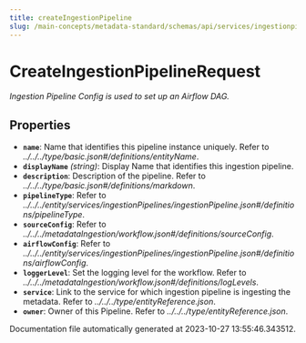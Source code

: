 ```yaml
---
title: createIngestionPipeline
slug: /main-concepts/metadata-standard/schemas/api/services/ingestionpipelines/createingestionpipeline
---
```


# CreateIngestionPipelineRequest

*Ingestion Pipeline Config is used to set up an Airflow DAG.*

## Properties

- **`name`**: Name that identifies this pipeline instance uniquely. Refer to *../../../type/basic.json#/definitions/entityName*.
- **`displayName`** *(string)*: Display Name that identifies this ingestion pipeline.
- **`description`**: Description of the pipeline. Refer to *../../../type/basic.json#/definitions/markdown*.
- **`pipelineType`**: Refer to *../../../entity/services/ingestionPipelines/ingestionPipeline.json#/definitions/pipelineType*.
- **`sourceConfig`**: Refer to *../../../metadataIngestion/workflow.json#/definitions/sourceConfig*.
- **`airflowConfig`**: Refer to *../../../entity/services/ingestionPipelines/ingestionPipeline.json#/definitions/airflowConfig*.
- **`loggerLevel`**: Set the logging level for the workflow. Refer to *../../../metadataIngestion/workflow.json#/definitions/logLevels*.
- **`service`**: Link to the service for which ingestion pipeline is ingesting the metadata. Refer to *../../../type/entityReference.json*.
- **`owner`**: Owner of this Pipeline. Refer to *../../../type/entityReference.json*.


Documentation file automatically generated at 2023-10-27 13:55:46.343512.
